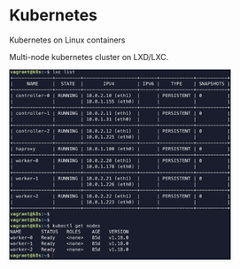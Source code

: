 # Kubernetes


Kubernetes on Linux containers


Multi-node kubernetes cluster on LXD/LXC.


<img src="images/lxc:lxd nodes.png" width="400">

